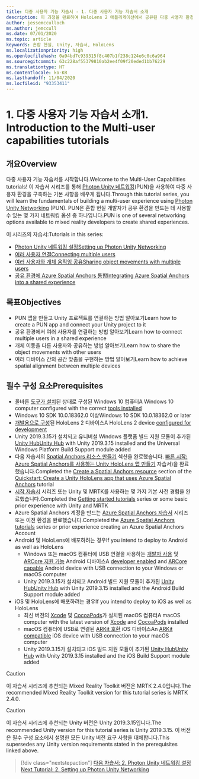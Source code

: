 ```yaml
---
title: 다중 사용자 기능 자습서 - 1. 다중 사용자 기능 자습서 소개
description: 이 과정을 완료하여 HoloLens 2 애플리케이션에서 공유된 다중 사용자 환경을 구현하는 방법을 알아봅니다.
author: jessemcculloch
ms.author: jemccull
ms.date: 07/01/2020
ms.topic: article
keywords: 혼합 현실, Unity, 자습서, HoloLens
ms.localizationpriority: high
ms.openlocfilehash: 0a94bd7c939315f8c407b1f238c124e6c0c6a964
ms.sourcegitcommit: 63c228af55379810ab2ee4f09f20eded1bb76229
ms.translationtype: HT
ms.contentlocale: ko-KR
ms.lasthandoff: 11/04/2020
ms.locfileid: "93353411"
---
```

# <a name="1-introduction-to-the-multi-user-capabilities-tutorials"></a><span data-ttu-id="c89c7-105">1. 다중 사용자 기능 자습서 소개</span><span class="sxs-lookup"><span data-stu-id="c89c7-105">1. Introduction to the Multi-user capabilities tutorials</span></span>

## <a name="overview"></a><span data-ttu-id="c89c7-106">개요</span><span class="sxs-lookup"><span data-stu-id="c89c7-106">Overview</span></span>

<span data-ttu-id="c89c7-107">다중 사용자 기능 자습서를 시작합니다.</span><span class="sxs-lookup"><span data-stu-id="c89c7-107">Welcome to the Multi-User Capabilities tutorials!</span></span> <span data-ttu-id="c89c7-108">이 자습서 시리즈를 통해 <a href="https://www.photonengine.com/PUN" target="_blank">Photon Unity 네트워킹</a>(PUN)을 사용하여 다중 사용자 환경을 구축하는 기본 사항을 배우게 됩니다.</span><span class="sxs-lookup"><span data-stu-id="c89c7-108">Through this tutorial series, you will learn the fundamentals of building a multi-user experience using <a href="https://www.photonengine.com/PUN" target="_blank">Photon Unity Networking</a> (PUN).</span></span> <span data-ttu-id="c89c7-109">PUN은 혼합 현실 개발자가 공유 환경을 만드는 데 사용할 수 있는 몇 가지 네트워킹 옵션 중 하나입니다.</span><span class="sxs-lookup"><span data-stu-id="c89c7-109">PUN is one of several networking options available to mixed reality developers to create shared experiences.</span></span>

<span data-ttu-id="c89c7-110">이 시리즈의 자습서:</span><span class="sxs-lookup"><span data-stu-id="c89c7-110">Tutorials in this series:</span></span>

* [<span data-ttu-id="c89c7-111">Photon Unity 네트워킹 설정</span><span class="sxs-lookup"><span data-stu-id="c89c7-111">Setting up Photon Unity Networking</span></span>](mr-learning-sharing-02.md)
* [<span data-ttu-id="c89c7-112">여러 사용자 연결</span><span class="sxs-lookup"><span data-stu-id="c89c7-112">Connecting multiple users</span></span>](mr-learning-sharing-03.md)
* [<span data-ttu-id="c89c7-113">여러 사용자와 개체 움직임 공유</span><span class="sxs-lookup"><span data-stu-id="c89c7-113">Sharing object movements with multiple users</span></span>](mr-learning-sharing-04.md)
* [<span data-ttu-id="c89c7-114">공유 환경에 Azure Spatial Anchors 통합</span><span class="sxs-lookup"><span data-stu-id="c89c7-114">Integrating Azure Spatial Anchors into a shared experience</span></span>](mr-learning-sharing-05.md)

## <a name="objectives"></a><span data-ttu-id="c89c7-115">목표</span><span class="sxs-lookup"><span data-stu-id="c89c7-115">Objectives</span></span>

* <span data-ttu-id="c89c7-116">PUN 앱을 만들고 Unity 프로젝트를 연결하는 방법 알아보기</span><span class="sxs-lookup"><span data-stu-id="c89c7-116">Learn how to create a PUN app and connect your Unity project to it</span></span>
* <span data-ttu-id="c89c7-117">공유 환경에서 여러 사용자를 연결하는 방법 알아보기</span><span class="sxs-lookup"><span data-stu-id="c89c7-117">Learn how to connect multiple users in a shared experience</span></span>
* <span data-ttu-id="c89c7-118">개체 이동을 다른 사용자와 공유하는 방법 알아보기</span><span class="sxs-lookup"><span data-stu-id="c89c7-118">Learn how to share the object movements with other users</span></span>
* <span data-ttu-id="c89c7-119">여러 디바이스 간의 공간 맞춤을 구현하는 방법 알아보기</span><span class="sxs-lookup"><span data-stu-id="c89c7-119">Learn how to achieve spatial alignment between multiple devices</span></span>

## <a name="prerequisites"></a><span data-ttu-id="c89c7-120">필수 구성 요소</span><span class="sxs-lookup"><span data-stu-id="c89c7-120">Prerequisites</span></span>

* <span data-ttu-id="c89c7-121">올바른 [도구가 설치](../../install-the-tools.md)된 상태로 구성된 Windows 10 컴퓨터</span><span class="sxs-lookup"><span data-stu-id="c89c7-121">A Windows 10 computer configured with the correct [tools installed](../../install-the-tools.md)</span></span>
* <span data-ttu-id="c89c7-122">Windows 10 SDK 10.0.18362.0 이상</span><span class="sxs-lookup"><span data-stu-id="c89c7-122">Windows 10 SDK 10.0.18362.0 or later</span></span>
* <span data-ttu-id="c89c7-123">[개발용으로 구성](../../platform-capabilities-and-apis/using-visual-studio.md#enabling-developer-mode)된 HoloLens 2 디바이스</span><span class="sxs-lookup"><span data-stu-id="c89c7-123">A HoloLens 2 device [configured for development](../../platform-capabilities-and-apis/using-visual-studio.md#enabling-developer-mode)</span></span>
* <span data-ttu-id="c89c7-124">Unity 2019.3.15가 설치되고 유니버설 Windows 플랫폼 빌드 지원 모듈이 추가된 <a href="https://docs.unity3d.com/Manual/GettingStartedInstallingHub.html" target="_blank">Unity Hub</a></span><span class="sxs-lookup"><span data-stu-id="c89c7-124"><a href="https://docs.unity3d.com/Manual/GettingStartedInstallingHub.html" target="_blank">Unity Hub</a> with Unity 2019.3.15 installed and the Universal Windows Platform Build Support module added</span></span>
* <span data-ttu-id="c89c7-125">다음 자습서의 [Spatial Anchors 리소스 만들기](https://docs.microsoft.com/azure/spatial-anchors/quickstarts/get-started-unity-hololens#create-a-spatial-anchors-resource) 섹션을 완료했습니다. [빠른 시작: Azure Spatial Anchors를 사용하는 Unity HoloLens 앱 만들기](https://docs.microsoft.com/azure/spatial-anchors/quickstarts/get-started-unity-hololens) 자습서)을 완료했습니다.</span><span class="sxs-lookup"><span data-stu-id="c89c7-125">Completed the [Create a Spatial Anchors resource](https://docs.microsoft.com/azure/spatial-anchors/quickstarts/get-started-unity-hololens#create-a-spatial-anchors-resource) section of the [Quickstart: Create a Unity HoloLens app that uses Azure Spatial Anchors](https://docs.microsoft.com/azure/spatial-anchors/quickstarts/get-started-unity-hololens) tutorial</span></span>
* <span data-ttu-id="c89c7-126">[시작 자습서](mr-learning-base-01.md) 시리즈 또는 Unity 및 MRTK를 사용하는 몇 가지 기본 사전 경험을 완료했습니다.</span><span class="sxs-lookup"><span data-stu-id="c89c7-126">Completed the [Getting started tutorials](mr-learning-base-01.md) series or some basic prior experience with Unity and MRTK</span></span>
* <span data-ttu-id="c89c7-127">Azure Spatial Anchors 계정을 만드는 [Azure Spatial Anchors 자습서](mr-learning-asa-01.md) 시리즈 또는 이전 환경을 완료했습니다.</span><span class="sxs-lookup"><span data-stu-id="c89c7-127">Completed the [Azure Spatial Anchors tutorials](mr-learning-asa-01.md) series or prior experience creating an Azure Spatial Anchors Account</span></span>
* <span data-ttu-id="c89c7-128">Android 및 HoloLens에 배포하려는 경우</span><span class="sxs-lookup"><span data-stu-id="c89c7-128">If you intend to deploy to Android as well as HoloLens</span></span>
  * <span data-ttu-id="c89c7-129">Windows 또는 macOS 컴퓨터에 USB 연결을 사용하는 <a href="https://developer.android.com/studio/debug/dev-options" target="_blank">개발자 사용</a> 및 <a href="https://developers.google.com/ar/discover/supported-devices" target="_blank">ARCore 지원 가능</a> Android 디바이스</span><span class="sxs-lookup"><span data-stu-id="c89c7-129">A <a href="https://developer.android.com/studio/debug/dev-options" target="_blank">developer enabled</a> and <a href="https://developers.google.com/ar/discover/supported-devices" target="_blank">ARCore capable</a> Android device with USB connection to your Windows or macOS computer</span></span>
  * <span data-ttu-id="c89c7-130">Unity 2019.3.15가 설치되고 Android 빌드 지원 모듈이 추가된 <a href="https://docs.unity3d.com/Manual/GettingStartedInstallingHub.html" target="_blank">Unity Hub</a></span><span class="sxs-lookup"><span data-stu-id="c89c7-130"><a href="https://docs.unity3d.com/Manual/GettingStartedInstallingHub.html" target="_blank">Unity Hub</a> with Unity 2019.3.15 installed and the Android Build Support module added</span></span>
* <span data-ttu-id="c89c7-131">iOS 및 HoloLens에 배포하려는 경우</span><span class="sxs-lookup"><span data-stu-id="c89c7-131">If you intend to deploy to iOS as well as HoloLens</span></span>
  * <span data-ttu-id="c89c7-132">최신 버전의 <a href="https://geo.itunes.apple.com/us/app/xcode/id497799835?mt=12" target="_blank">Xcode</a> 및 <a href="https://cocoapods.org" target="_blank">CocoaPods</a>가 설치된 macOS 컴퓨터</span><span class="sxs-lookup"><span data-stu-id="c89c7-132">A macOS computer with the latest version of <a href="https://geo.itunes.apple.com/us/app/xcode/id497799835?mt=12" target="_blank">Xcode</a> and <a href="https://cocoapods.org" target="_blank">CocoaPods</a> installed</span></span>
  * <span data-ttu-id="c89c7-133">macOS 컴퓨터에 USB로 연결된 <a href="https://developer.apple.com/documentation/arkit/verifying_device_support_and_user_permission" target="_blank">ARKit 호환</a> iOS 디바이스</span><span class="sxs-lookup"><span data-stu-id="c89c7-133">An <a href="https://developer.apple.com/documentation/arkit/verifying_device_support_and_user_permission" target="_blank">ARKit compatible</a> iOS device with USB connection to your macOS computer</span></span>
  * <span data-ttu-id="c89c7-134">Unity 2019.3.15가 설치되고 iOS 빌드 지원 모듈이 추가된 <a href="https://docs.unity3d.com/Manual/GettingStartedInstallingHub.html" target="_blank">Unity Hub</a></span><span class="sxs-lookup"><span data-stu-id="c89c7-134"><a href="https://docs.unity3d.com/Manual/GettingStartedInstallingHub.html" target="_blank">Unity Hub</a> with Unity 2019.3.15 installed and the iOS Build Support module added</span></span>

> [!CAUTION]
> <span data-ttu-id="c89c7-135">이 자습서 시리즈에 추천되는 Mixed Reality Toolkit 버전은 MRTK 2.4.0입니다.</span><span class="sxs-lookup"><span data-stu-id="c89c7-135">The recommended Mixed Reality Toolkit version for this tutorial series is MRTK 2.4.0.</span></span>

> [!CAUTION]
> <span data-ttu-id="c89c7-136">이 자습서 시리즈에 추천되는 Unity 버전은 Unity 2019.3.15입니다.</span><span class="sxs-lookup"><span data-stu-id="c89c7-136">The recommended Unity version for this tutorial series is Unity 2019.3.15.</span></span> <span data-ttu-id="c89c7-137">이 버전은 필수 구성 요소에서 설명한 모든 Unity 버전 요구 사항을 대체합니다.</span><span class="sxs-lookup"><span data-stu-id="c89c7-137">This supersedes any Unity version requirements stated in the prerequisites linked above.</span></span>

> [!div class="nextstepaction"]
> [<span data-ttu-id="c89c7-138">다음 자습서: 2. Photon Unity 네트워킹 설정</span><span class="sxs-lookup"><span data-stu-id="c89c7-138">Next Tutorial: 2. Setting up Photon Unity Networking</span></span>](mr-learning-sharing-02.md)
